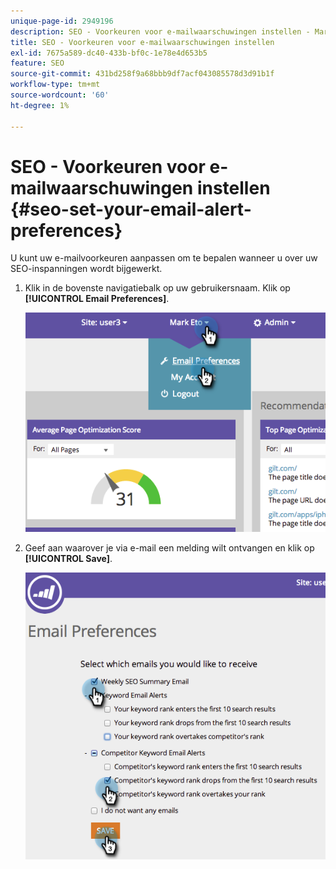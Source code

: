 ```yaml
---
unique-page-id: 2949196
description: SEO - Voorkeuren voor e-mailwaarschuwingen instellen - Marketo Docs - Productdocumentatie
title: SEO - Voorkeuren voor e-mailwaarschuwingen instellen
exl-id: 7675a589-dc40-433b-bf0c-1e78e4d653b5
feature: SEO
source-git-commit: 431bd258f9a68bbb9df7acf043085578d3d91b1f
workflow-type: tm+mt
source-wordcount: '60'
ht-degree: 1%

---
```


# SEO - Voorkeuren voor e-mailwaarschuwingen instellen {#seo-set-your-email-alert-preferences}

U kunt uw e-mailvoorkeuren aanpassen om te bepalen wanneer u over uw SEO-inspanningen wordt bijgewerkt.

1. Klik in de bovenste navigatiebalk op uw gebruikersnaam. Klik op **[!UICONTROL Email Preferences]**.

   ![](assets/image2014-9-17-21-3a23-3a28.png)

1. Geef aan waarover je via e-mail een melding wilt ontvangen en klik op **[!UICONTROL Save]**.

   ![](assets/image2014-9-17-21-3a23-3a33.png)
